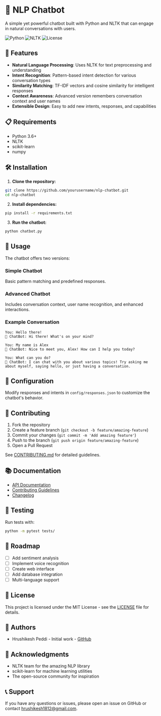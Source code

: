 # 🤖 NLP Chatbot

A simple yet powerful chatbot built with Python and NLTK that can engage in natural conversations with users.

![Python](https://img.shields.io/badge/python-v3.6+-blue.svg)
![NLTK](https://img.shields.io/badge/nltk-latest-green.svg)
![License](https://img.shields.io/badge/license-MIT-blue.svg)

## 🚀 Features

- **Natural Language Processing**: Uses NLTK for text preprocessing and understanding
- **Intent Recognition**: Pattern-based intent detection for various conversation types
- **Similarity Matching**: TF-IDF vectors and cosine similarity for intelligent responses
- **Context Awareness**: Advanced version remembers conversation context and user names
- **Extensible Design**: Easy to add new intents, responses, and capabilities

## 📋 Requirements

- Python 3.6+
- NLTK
- scikit-learn
- numpy

## 🛠️ Installation

1. **Clone the repository:**
```bash
git clone https://github.com/yourusername/nlp-chatbot.git
cd nlp-chatbot
```

2. **Install dependencies:**
```bash
pip install -r requirements.txt
```

3. **Run the chatbot:**
```bash
python chatbot.py
```

## 💬 Usage

The chatbot offers two versions:

### Simple Chatbot
Basic pattern matching and predefined responses.

### Advanced Chatbot
Includes conversation context, user name recognition, and enhanced interactions.

### Example Conversation
```
You: Hello there!
🤖 ChatBot: Hi there! What's on your mind?

You: My name is Alex
🤖 ChatBot: Nice to meet you, Alex! How can I help you today?

You: What can you do?
🤖 ChatBot: I can chat with you about various topics! Try asking me about myself, saying hello, or just having a conversation.
```

## 🔧 Configuration

Modify responses and intents in `config/responses.json` to customize the chatbot's behavior.

## 🤝 Contributing

1. Fork the repository
2. Create a feature branch (`git checkout -b feature/amazing-feature`)
3. Commit your changes (`git commit -m 'Add amazing feature'`)
4. Push to the branch (`git push origin feature/amazing-feature`)
5. Open a Pull Request

See [CONTRIBUTING.md](docs/CONTRIBUTING.md) for detailed guidelines.

## 📚 Documentation

- [API Documentation](docs/API.md)
- [Contributing Guidelines](docs/CONTRIBUTING.md)
- [Changelog](docs/CHANGELOG.md)

## 🧪 Testing

Run tests with:
```bash
python -m pytest tests/
```

## 🎯 Roadmap

- [ ] Add sentiment analysis
- [ ] Implement voice recognition
- [ ] Create web interface
- [ ] Add database integration
- [ ] Multi-language support

## 📄 License

This project is licensed under the MIT License - see the [LICENSE](LICENSE) file for details.

## 👥 Authors

- Hrushikesh Peddi - Initial work - [GitHub](https://github.com/Hrushi1812)

## 🙏 Acknowledgments

- NLTK team for the amazing NLP library
- scikit-learn for machine learning utilities
- The open-source community for inspiration

## 📞 Support

If you have any questions or issues, please open an issue on GitHub or contact [hrushikesh1812@gmail.com](mailto:hrushikesh1812@gmail.com).
